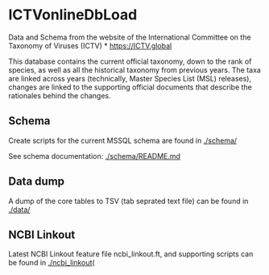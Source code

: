 # ICTVonlineDbLoad

Data and Schema from the website of the International Committee on the Taxonomy of Viruses (ICTV)
	* https://ICTV.global 

This database contains the current official taxonomy, down to the rank of species, as well as all the historical taxonomy from previous years. The taxa are linked across years (technically, Master Species List (MSL) releases), changes are linked to the supporting official documents that describe the rationales behind the changes. 

## Schema

Create scripts for the current MSSQL schema are found in [./schema/](schema/)

See schema documentation: [./schema/README.md](schema/README.md)

## Data dump

A dump of the core tables to TSV (tab seprated text file) can be found in [./data/](data/)

## NCBI Linkout

Latest NCBI Linkout feature file ncbi_linkout.ft, and supporting scripts can be found in [./ncbi_linkout](ncbi_linkout/)(


